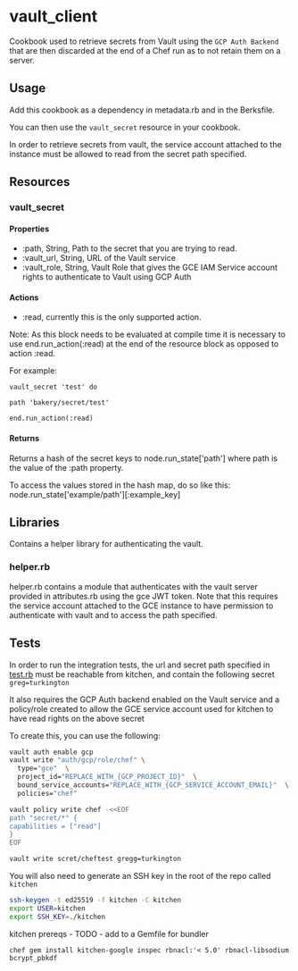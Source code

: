 # vault_client

Cookbook used to retrieve secrets from Vault using the `GCP Auth Backend` that are then discarded at the end of a Chef run as to not retain them on a server.

## Usage

Add this cookbook as a dependency in metadata.rb and in the Berksfile.

You can then use the `vault_secret` resource in your cookbook.

In order to retrieve secrets from vault, the service account attached to the instance must be allowed to read from the secret path specified.

## Resources

### vault_secret
#### Properties
* :path, String, Path to the secret that you are trying to read.
* :vault_url, String, URL of the Vault service
* :vault_role, String, Vault Role that gives the GCE IAM Service account rights to authenticate to Vault using GCP Auth

#### Actions
* :read, currently this is the only supported action. 

Note: As this block needs to be evaluated at compile time it is necessary to use end.run_action(:read) at the end of the resource block as opposed to action :read.

For example:

`vault_secret 'test' do`

`path 'bakery/secret/test'`

`end.run_action(:read)`

#### Returns
Returns a hash of the secret keys to node.run_state['path'] where path is the value of the :path property.

To access the values stored in the hash map, do so like this: node.run_state['example/path'][:example_key]

## Libraries
Contains a helper library for authenticating the vault.
### helper.rb
helper.rb contains a module that authenticates with the vault server provided in attributes.rb using the gce JWT token. Note that this requires the service account attached to the GCE instance to have permission to authenticate with vault and to access the path specified.


## Tests
In order to run the integration tests, the url and secret path specified in [test.rb](recipes/test.rb) must be reachable from kitchen, and contain the following secret `greg=turkington`

It also requires the GCP Auth backend enabled on the Vault service and a policy/role created to allow the GCE service account used for kitchen to have read rights on the above secret

To create this, you can use the following:
```bash
vault auth enable gcp
vault write "auth/gcp/role/chef" \
  type="gce"  \
  project_id="REPLACE_WITH_{GCP_PROJECT_ID}"  \
  bound_service_accounts="REPLACE_WITH_{GCP_SERVICE_ACCOUNT_EMAIL}"  \
  policies="chef"

vault policy write chef -<<EOF
path "secret/*" {
capabilities = ["read"]
}
EOF

vault write scret/cheftest gregg=turkington
```

You will also need to generate an SSH key in the root of the repo called `kitchen`

```bash
ssh-keygen -t ed25519 -f kitchen -C kitchen
export USER=kitchen
export SSH_KEY=./kitchen
```
kitchen prereqs - TODO - add to a Gemfile for bundler

`chef gem install kitchen-google inspec rbnacl:'< 5.0' rbnacl-libsodium bcrypt_pbkdf`